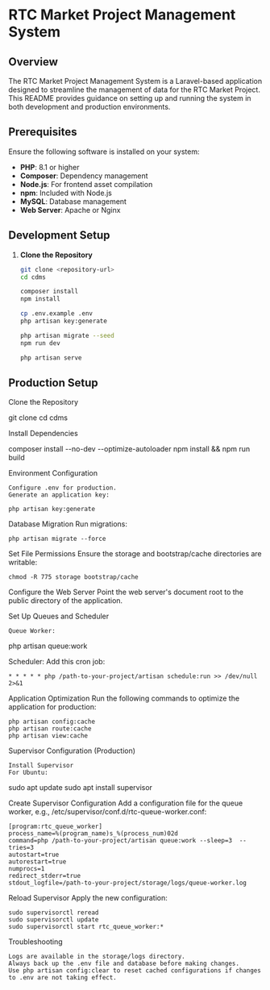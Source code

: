 # RTC Market Project Management System

## Overview

The RTC Market Project Management System is a Laravel-based application designed to streamline the management of data for the RTC Market Project. This README provides guidance on setting up and running the system in both development and production environments.

## Prerequisites

Ensure the following software is installed on your system:

-   **PHP**: 8.1 or higher
-   **Composer**: Dependency management
-   **Node.js**: For frontend asset compilation
-   **npm**: Included with Node.js
-   **MySQL**: Database management
-   **Web Server**: Apache or Nginx

## Development Setup

1. **Clone the Repository**

    ```bash
    git clone <repository-url>
    cd cdms

    composer install
    npm install

    cp .env.example .env
    php artisan key:generate

    php artisan migrate --seed
    npm run dev

    php artisan serve
    ```

## Production Setup

Clone the Repository

git clone <repository-url>
cd cdms

Install Dependencies

composer install --no-dev --optimize-autoloader
npm install && npm run build

Environment Configuration

    Configure .env for production.
    Generate an application key:

    php artisan key:generate

Database Migration
Run migrations:

    php artisan migrate --force

Set File Permissions
Ensure the storage and bootstrap/cache directories are writable:

    chmod -R 775 storage bootstrap/cache

Configure the Web Server
Point the web server's document root to the public directory of the application.

Set Up Queues and Scheduler

    Queue Worker:

php artisan queue:work

Scheduler:
Add this cron job:

    * * * * * php /path-to-your-project/artisan schedule:run >> /dev/null 2>&1

Application Optimization
Run the following commands to optimize the application for production:

    php artisan config:cache
    php artisan route:cache
    php artisan view:cache

Supervisor Configuration (Production)

    Install Supervisor
    For Ubuntu:

sudo apt update
sudo apt install supervisor

Create Supervisor Configuration
Add a configuration file for the queue worker, e.g., /etc/supervisor/conf.d/rtc-queue-worker.conf:

    [program:rtc_queue_worker]
    process_name=%(program_name)s_%(process_num)02d
    command=php /path-to-your-project/artisan queue:work --sleep=3  --tries=3
    autostart=true
    autorestart=true
    numprocs=1
    redirect_stderr=true
    stdout_logfile=/path-to-your-project/storage/logs/queue-worker.log

Reload Supervisor
Apply the new configuration:

    sudo supervisorctl reread
    sudo supervisorctl update
    sudo supervisorctl start rtc_queue_worker:*

Troubleshooting

    Logs are available in the storage/logs directory.
    Always back up the .env file and database before making changes.
    Use php artisan config:clear to reset cached configurations if changes to .env are not taking effect.

